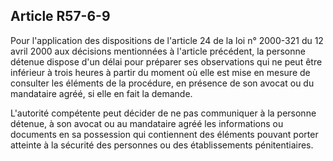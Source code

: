 Article R57-6-9
----
Pour l'application des dispositions de l'article 24 de la loi n° 2000-321 du 12
avril 2000 aux décisions mentionnées à l'article précédent, la personne détenue
dispose d'un délai pour préparer ses observations qui ne peut être inférieur à
trois heures à partir du moment où elle est mise en mesure de consulter les
éléments de la procédure, en présence de son avocat ou du mandataire agréé, si
elle en fait la demande.

L'autorité compétente peut décider de ne pas communiquer à la personne détenue,
à son avocat ou au mandataire agréé les informations ou documents en sa
possession qui contiennent des éléments pouvant porter atteinte à la sécurité
des personnes ou des établissements pénitentiaires.
